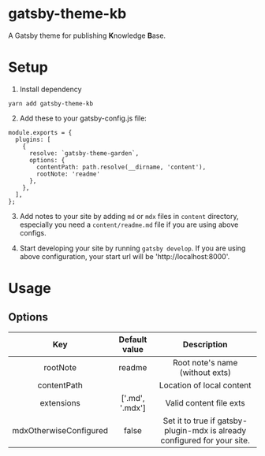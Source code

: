 gatsby-theme-kb
===

A Gatsby theme for publishing **K**nowledge **B**ase.

# Setup

1. Install dependency

```
yarn add gatsby-theme-kb
```

2. Add these to your gatsby-config.js file:

```
module.exports = {
  plugins: [
    {
      resolve: `gatsby-theme-garden`,
      options: {
        contentPath: path.resolve(__dirname, 'content'),
        rootNote: 'readme'
      },
    },
  ],
};
```

3. Add notes to your site by adding `md` or `mdx` files in `content` directory, especially you need a `content/readme.md` file if you are using above configs.

4. Start developing your site by running `gatsby develop`. If you are using above configuration, your start url will be 'http://localhost:8000'.

# Usage

## Options

|           Key          | Default value |                                  Description                                 |
|:----------------------:|:-------------:|:----------------------------------------------------------------------------:|
| rootNote               |  readme       | Root note's name (without exts)
| contentPath            |               | Location of local content                                                    |
| extensions | ['.md', '.mdx']         | Valid content file exts |
| mdxOtherwiseConfigured | false         | Set it to true if gatsby-plugin-mdx is already configured for your site. |

<!-- ## How to override a Component -->
